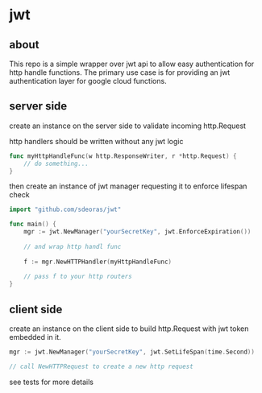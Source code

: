 # jwt

## about
This repo is a simple wrapper over jwt api to allow easy authentication for http handle functions.
The primary use case is for providing an jwt authentication layer for google cloud functions. 

## server side
create an instance on the server side to validate incoming http.Request

http handlers should be written without any jwt logic
```go
func myHttpHandleFunc(w http.ResponseWriter, r *http.Request) {
	// do something...
}
```

then create an instance of jwt manager requesting it to enforce lifespan check
```go
import "github.com/sdeoras/jwt"

func main() {
	mgr := jwt.NewManager("yourSecretKey", jwt.EnforceExpiration())
	
	// and wrap http handl func
	
	f := mgr.NewHTTPHandler(myHttpHandleFunc)
	
	// pass f to your http routers
}
```

## client side
create an instance on the client side to build http.Request with jwt token embedded in it.

```go
mgr := jwt.NewManager("yourSecretKey", jwt.SetLifeSpan(time.Second))

// call NewHTTPRequest to create a new http request
```

see tests for more details